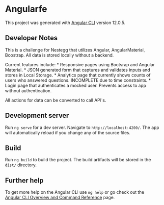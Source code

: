 # Angularfe

This project was generated with [Angular CLI](https://github.com/angular/angular-cli) version 12.0.5.

## Developer Notes
This is a challenge for Nestegg that utilizes Angular, AngularMaterial, Boostrap.
All data is stored locally without a backend.

Current features include:
    * Responsive pages using Bootsrap and Angular Material.
    * JSON generated form that captures and validates inputs and stores in Local Storage.
    * Analytics page that currently shows counts of users who answered questions.  INCOMPLETE due to time constraints.
    * Login page that authenticates a mocked user.  Prevents access to app without authentication.

All actions for data can be converted to call API's.

## Development server

Run `ng serve` for a dev server. Navigate to `http://localhost:4200/`. The app will automatically reload if you change any of the source files.

## Build

Run `ng build` to build the project. The build artifacts will be stored in the `dist/` directory.

## Further help

To get more help on the Angular CLI use `ng help` or go check out the [Angular CLI Overview and Command Reference](https://angular.io/cli) page.
